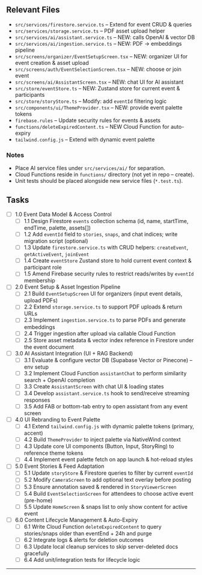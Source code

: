 ## Relevant Files

- `src/services/firestore.service.ts` – Extend for event CRUD & queries
- `src/services/storage.service.ts` – PDF asset upload helper
- `src/services/ai/assistant.service.ts` – NEW: calls OpenAI & vector DB
- `src/services/ai/ingestion.service.ts` – NEW: PDF → embeddings pipeline
- `src/screens/organizer/EventSetupScreen.tsx` – NEW: organizer UI for event creation & asset upload
- `src/screens/auth/EventSelectionScreen.tsx` – NEW: choose or join event
- `src/screens/ai/AssistantScreen.tsx` – NEW: chat UI for AI assistant
- `src/store/eventStore.ts` – NEW: Zustand store for current event & participants
- `src/store/storyStore.ts` – Modify: add `eventId` filtering logic
- `src/components/ui/ThemeProvider.tsx` – NEW: provide event palette tokens
- `firebase.rules` – Update security rules for events & assets
- `functions/deleteExpiredContent.ts` – NEW Cloud Function for auto-expiry
- `tailwind.config.js` – Extend with dynamic event palette

### Notes
- Place AI service files under `src/services/ai/` for separation.
- Cloud Functions reside in `functions/` directory (not yet in repo – create).
- Unit tests should be placed alongside new service files (`*.test.ts`).

## Tasks

- [ ] 1.0 Event Data Model & Access Control
  - [ ] 1.1 Design Firestore `events` collection schema (id, name, startTime, endTime, palette, assets[])
  - [ ] 1.2 Add `eventId` field to `stories`, `snaps`, and chat indices; write migration script (optional)
  - [ ] 1.3 Update `firestore.service.ts` with CRUD helpers: `createEvent`, `getActiveEvent`, `joinEvent`
  - [ ] 1.4 Create `eventStore` Zustand store to hold current event context & participant role
  - [ ] 1.5 Amend Firebase security rules to restrict reads/writes by `eventId` membership

- [ ] 2.0 Event Setup & Asset Ingestion Pipeline
  - [ ] 2.1 Build `EventSetupScreen` UI for organizers (input event details, upload PDFs)
  - [ ] 2.2 Extend `storage.service.ts` to support PDF uploads & return URLs
  - [ ] 2.3 Implement `ingestion.service.ts` to parse PDFs and generate embeddings
  - [ ] 2.4 Trigger ingestion after upload via callable Cloud Function
  - [ ] 2.5 Store asset metadata & vector index reference in Firestore under the event document

- [ ] 3.0 AI Assistant Integration (UI + RAG Backend)
  - [ ] 3.1 Evaluate & configure vector DB (Supabase Vector or Pinecone) – env setup
  - [ ] 3.2 Implement Cloud Function `assistantChat` to perform similarity search + OpenAI completion
  - [ ] 3.3 Create `AssistantScreen` with chat UI & loading states
  - [ ] 3.4 Develop `assistant.service.ts` hook to send/receive streaming responses
  - [ ] 3.5 Add FAB or bottom-tab entry to open assistant from any event screen

- [ ] 4.0 UI Rebranding to Event Palette
  - [ ] 4.1 Extend `tailwind.config.js` with dynamic palette tokens (primary, accent)
  - [ ] 4.2 Build `ThemeProvider` to inject palette via NativeWind context
  - [ ] 4.3 Update core UI components (Button, Input, StoryRing) to reference theme tokens
  - [ ] 4.4 Implement event palette fetch on app launch & hot-reload styles

- [ ] 5.0 Event Stories & Feed Adaptation
  - [ ] 5.1 Update `storyStore` & Firestore queries to filter by current `eventId`
  - [ ] 5.2 Modify `CameraScreen` to add optional text overlay before posting
  - [ ] 5.3 Ensure annotation saved & rendered in `StoryViewerScreen`
  - [ ] 5.4 Build `EventSelectionScreen` for attendees to choose active event (pre-home)
  - [ ] 5.5 Update `HomeScreen` & snaps list to only show content for active event

- [ ] 6.0 Content Lifecycle Management & Auto-Expiry
  - [ ] 6.1 Write Cloud Function `deleteExpiredContent` to query stories/snaps older than eventEnd + 24h and purge
  - [ ] 6.2 Integrate logs & alerts for deletion outcomes
  - [ ] 6.3 Update local cleanup services to skip server-deleted docs gracefully
  - [ ] 6.4 Add unit/integration tests for lifecycle logic

---